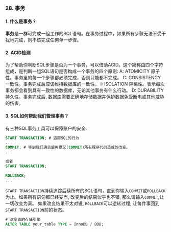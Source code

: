 ### 28. 事务
#### 1. 什么是事务 ?
**事务**是一群可完成一组工作的SQL语句。在事务过程中，如果所有步骤无法不受干扰地完成，则不该完成任何单一步骤。

#### 2. ACID检测
为了帮助你判断SQL步骤是否为一个事务，可以借助ACID。这个简称由四个字符组成，是判断一组SQL语句是否构成一个事务的四个原则:
A: ATOMICITY
原子性。事务里的每一个步骤都必须完成，否则只能都不完成。
C: CONSISTENCY
一致性。事务完成后应该维持数据库的一致性。
I: ISOLATION
隔离性。表示每次事务都会看到具有一致性的数据库，无论其他事务有什么行动。
D: DURABILITY
持久性。事务完成后, 数据库需要正确地存储数据并保护数据免受断电或其他威胁的伤害。

#### 3. SQL如何帮助我们管理事务？
有三种SQL事务工具可以保障账户的安全:
```sql
START TRANSACTION; # 追踪SQL的行为
...
COMMIT; # 等到我们满意后再提交(COMMIT)所有程序代码造成的改变。
...

或者
START TRANSACTION;
...
ROLLBACK;
...
```
`START TRANSACTION`持续追踪后续所有的SQL语句，直到你输入`COMMIT`或`ROLLBACK`为止。如果所有语句都已经妥当, 改变后的结果似乎也不错, 那么请输入`COMMIT`,让一切改变为真。
如果改变结果不太对镜, `ROLLBACK`可以逆转过程, 让每件事回到`START TRANSACTION`前的状态。
```sql
# 改变表的存储引擎
ALTER TABLE your_table TYPE = InnoDB / BDB;
```
